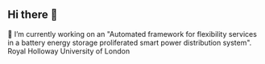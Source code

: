 ## Hi there 👋
🔭 I’m currently working on an "Automated framework for flexibility services in a battery energy storage proliferated smart power distribution system".
Royal Holloway University of London

<!--
**BilalAhmad096/BilalAhmad096** is a ✨ _special_ ✨ repository because its `README.md` (this file) appears on your GitHub profile.

Here are some ideas to get you started:

- 🔭 I’m currently working on ...
- 🌱 I’m currently learning ...
- 👯 I’m looking to collaborate on ...
- 🤔 I’m looking for help with ...
- 💬 Ask me about ...
- 📫 How to reach me: ...
- 😄 Pronouns: ...
- ⚡ Fun fact: ...
-->
